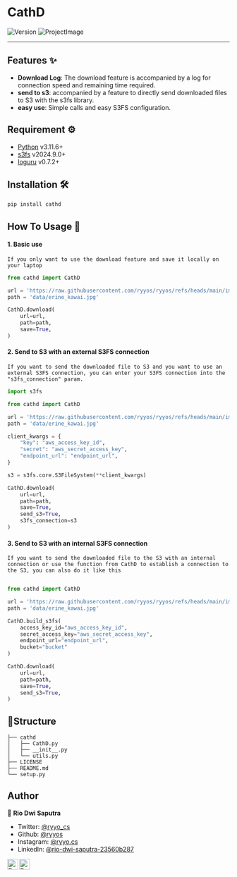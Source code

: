 # CathD

![Version](https://img.shields.io/badge/version-0.0.3-green.svg?cacheSeconds=2592000)
![ProjectImage](https://raw.githubusercontent.com/ryyos/ryyos/refs/heads/main/images/erine/kawaii.jpg)

---

## Features ✨

- **Download Log**: The download feature is accompanied by a log for connection speed and remaining time required.
- **send to s3**: accompanied by a feature to directly send downloaded files to S3 with the s3fs library.
- **easy use**: Simple calls and easy S3FS configuration.

## Requirement ⚙️

- [Python](https://www.python.org/) v3.11.6+
- [s3fs](https://pypi.org/project/s3fs/) v2024.9.0+
- [loguru](https://pypi.org/project/loguru/) v0.7.2+

## Installation 🛠️

```sh
pip install cathd
```

## How To Usage 🤔

#### 1. Basic use

    If you only want to use the download feature and save it locally on your laptop

```python
from cathd import CathD

url = 'https://raw.githubusercontent.com/ryyos/ryyos/refs/heads/main/images/erine/kawaii.jpg'
path = 'data/erine_kawai.jpg'

CathD.download(
    url=url,
    path=path,
    save=True,
)
```

#### 2. Send to S3 with an external S3FS connection

    If you want to send the downloaded file to S3 and you want to use an external S3FS connection, you can enter your S3FS connection into the "s3fs_connection" param.

```python
import s3fs

from cathd import CathD

url = 'https://raw.githubusercontent.com/ryyos/ryyos/refs/heads/main/images/erine/kawaii.jpg'
path = 'data/erine_kawai.jpg'

client_kwargs = {
    "key": "aws_access_key_id",
    "secret": "aws_secret_access_key",
    "endpoint_url": "endpoint_url",
}

s3 = s3fs.core.S3FileSystem(**client_kwargs)

CathD.download(
    url=url,
    path=path,
    save=True,
    send_s3=True,
    s3fs_connection=s3
)

```

#### 3. Send to S3 with an internal S3FS connection

    If you want to send the downloaded file to the S3 with an internal connection or use the function from CathD to establish a connection to the S3, you can also do it like this

```python

from cathd import CathD

url = 'https://raw.githubusercontent.com/ryyos/ryyos/refs/heads/main/images/erine/kawaii.jpg'
path = 'data/erine_kawai.jpg'

CathD.build_s3fs(
    access_key_id="aws_access_key_id",
    secret_access_key="aws_secret_access_key",
    endpoint_url="endpoint_url",
    bucket="bucket"
)

CathD.download(
    url=url,
    path=path,
    save=True,
    send_s3=True,
)

```

## 🚀Structure

```
├── cathd
│   ├── CathD.py
│   ├── __init__.py
│   └── utils.py
├── LICENSE
├── README.md
└── setup.py
```

## Author

👤 **Rio Dwi Saputra**

- Twitter: [@ryyo_cs](https://twitter.com/ryyo_cs)
- Github: [@ryyos](https://github.com/ryyos)
- Instagram: [@ryyo.cs](https://www.instagram.com/ryyo.cs/)
- LinkedIn: [@rio-dwi-saputra-23560b287](https://www.linkedin.com/in/rio-dwi-saputra-23560b287/)

<a href="https://www.linkedin.com/in/rio-dwi-saputra-23560b287/">
  <img align="left" alt="Ryo's LinkedIn" width="24px" src="https://cdn.jsdelivr.net/npm/simple-icons@v3/icons/linkedin.svg" />
</a>
<a href="https://www.instagram.com/ryyo.cs/">
  <img align="left" alt="Ryo's Instagram" width="24px" src="https://cdn.jsdelivr.net/npm/simple-icons@v3/icons/instagram.svg" />
</a>

